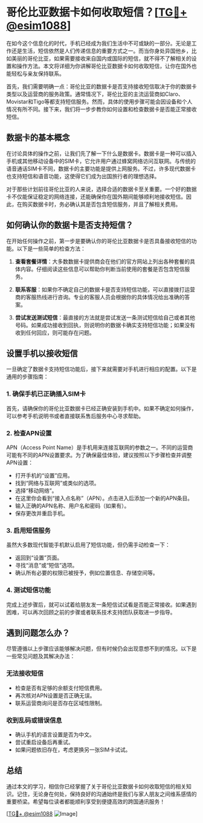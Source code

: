 # 哥伦比亚数据卡如何收取短信？[[TG💪+ @esim1088](https://t.me/s/esim1088)]

在如今这个信息化的时代，手机已经成为我们生活中不可或缺的一部分。无论是工作还是生活，短信依然是人们传递信息的重要方式之一。而当你身处异国他乡，比如美丽的哥伦比亚，如果需要接收来自国内或国际的短信，就不得不了解相关的设置和操作方法。本文将详细为你讲解哥伦比亚数据卡如何收取短信，让你在国外也能轻松与亲友保持联系。

首先，我们需要明确一点：哥伦比亚的数据卡是否支持接收短信取决于你的数据卡类型以及运营商的服务政策。通常情况下，哥伦比亚的主流运营商如Claro、Movistar和Tigo等都支持短信服务。然而，具体的使用步骤可能会因设备和个人情况有所不同。接下来，我们将一步步教你如何设置和检查数据卡是否能正常接收短信。

## 数据卡的基本概念

在讨论具体的操作之前，让我们先了解一下什么是数据卡。数据卡是一种可以插入手机或其他移动设备中的SIM卡，它允许用户通过蜂窝网络访问互联网。与传统的语音通话SIM卡不同，数据卡的主要功能是提供上网服务。不过，许多现代数据卡也支持短信和语音功能，这使得它们成为出国旅行者的理想选择。

对于那些计划前往哥伦比亚的人来说，选择合适的数据卡至关重要。一个好的数据卡不仅能保证稳定的网络连接，还能确保你在国外期间能够顺利地接收短信。因此，在购买数据卡时，务必确认其是否包含短信服务，并且了解相关费用。

## 如何确认你的数据卡是否支持短信？

在开始任何操作之前，第一步是要确认你的哥伦比亚数据卡是否具备接收短信的功能。以下是一些简单的检查方法：

1. **查看套餐详情**：大多数数据卡提供商会在他们的官方网站上列出各种套餐的具体内容。仔细阅读这些信息可以帮助你判断当前使用的套餐是否包含短信服务。
   
2. **联系客服**：如果你不确定自己的数据卡是否支持短信功能，可以直接拨打运营商的客服热线进行咨询。专业的客服人员会根据你的具体情况给出准确的答案。

3. **尝试发送测试短信**：最直接的方法就是尝试发送一条测试短信给自己或者其他号码。如果成功接收到回执，则说明你的数据卡确实支持短信功能；如果没有收到任何回应，则可能存在问题。

## 设置手机以接收短信

一旦确定了数据卡支持短信功能后，接下来就需要对手机进行相应的配置。以下是通用的步骤指南：

### 1. 确保手机已正确插入SIM卡
首先，请确保你的哥伦比亚数据卡已经正确安装到手机中。如果不确定如何操作，可以参考手机说明书或者直接联系售后服务中心寻求帮助。

### 2. 检查APN设置
APN（Access Point Name）是手机用来连接互联网的参数之一。不同的运营商可能有不同的APN设置要求。为了确保最佳体验，建议按照以下步骤检查并调整APN设置：
   - 打开手机的“设置”应用。
   - 找到“网络与互联网”或类似的选项。
   - 选择“移动网络”。
   - 在这里你会看到“接入点名称”（APN）。点击进入后添加一个新的APN条目。
   - 输入正确的APN名称、用户名和密码（如果有）。
   - 保存更改并重启手机。

### 3. 启用短信服务
虽然大多数现代智能手机默认启用了短信功能，但仍需手动检查一下：
   - 返回到“设置”页面。
   - 寻找“消息”或“短信”选项。
   - 确认所有必要的权限已被授予，例如位置信息、存储空间等。

### 4. 测试短信功能
完成上述步骤后，就可以试着给朋友发一条短信试试看是否能正常接收。如果遇到困难，可以再次回顾之前的步骤或者联系技术支持团队获取进一步指导。

## 遇到问题怎么办？

尽管遵循以上步骤应该能够解决问题，但有时候仍会出现意想不到的情况。以下是一些常见问题及其解决办法：

### 无法接收短信
   - 检查是否有足够的余额支付短信费用。
   - 再次核对APN设置是否正确无误。
   - 联系运营商询问是否存在区域性限制。

### 收到乱码或错误信息
   - 确认手机的语言设置是否为中文。
   - 尝试重启设备后再重试。
   - 如果问题依旧存在，考虑更换另一张SIM卡试试。

## 总结

通过本文的学习，相信你已经掌握了关于哥伦比亚数据卡如何收取短信的相关知识。记住，无论身在何处，保持良好的沟通始终是我们与家人朋友之间维系感情的重要桥梁。希望每位读者都能顺利享受到便捷高效的跨国通讯服务！

[[TG💪+ @esim1088](https://t.me/s/esim1088) ![Image](https://i.postimg.cc/4NQfJmqS/Snipaste-2025-05-13-00-14-12.png)]